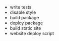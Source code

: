 - write tests
- disable style
- build package
- deploy package
- build static site
- website deploy script
